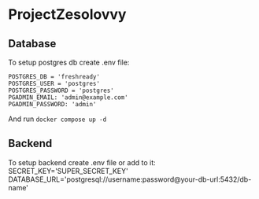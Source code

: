 # ProjectZesolovvy

## Database

To setup postgres db create .env file:
```
POSTGRES_DB = 'freshready'
POSTGRES_USER = 'postgres'
POSTGRES_PASSWORD = 'postgres'
PGADMIN_EMAIL: 'admin@example.com'
PGADMIN_PASSWORD: 'admin'
```
And run `docker compose up -d`


## Backend

To setup backend create .env file or add to it:
SECRET_KEY='SUPER_SECRET_KEY'
DATABASE_URL='postgresql://username:password@your-db-url:5432/db-name'

